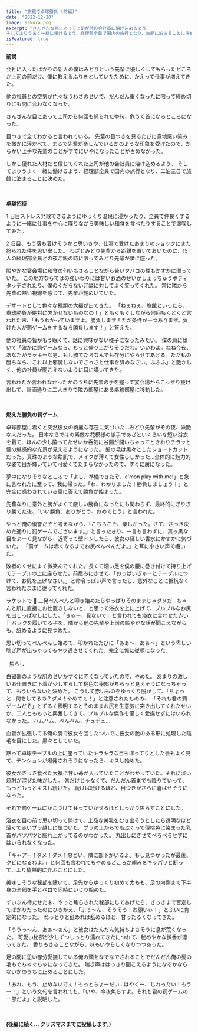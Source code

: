 ```yaml
---
title: "旅館で卓球勝負 (前編)"
date: "2022-12-20"
image: sakura.png
excerpt: "さんざんな目にあって上司が他の会社員に溶け込めるよう、
そしてよりうまく一緒に働けるよう、経理部全員で国内の旅行となり、旅館に泊まることに決めた。「ねぇねぇ、旅館といったら、卓球勝負が絶対に欠かせないものなの！」と何回もくどくど言われた末、、、"
isFeatured: true
---
```


**前説**

会社に入ったばかりの新人の僕はみどりという先輩に優しくしてもらったどころか上司の前だけ、僕に教えるふりをとしていたために、かえって仕事が増えてきた。

他の社員との空気が色々なうわさのせいで、だんだん重くなったに限って締め切りにも間に合わなくなった。

さんざんな目にあって上司から何回も怒られた挙句、危うく首になるところになった。

目つきで全てわかると言われている。
先輩の目つきを見るたびに意地悪い笑みを微かに浮かべて、まるで先輩が楽しんでいるかのような印象を受けたので、からかい上手な先輩のことがすでにいやになったことが否めなかった。

しかし優れた人材だと信じてくれた上司が他の会社員に溶け込めるよう、
そしてよりうまく一緒に働けるよう、経理部全員で国内の旅行となり、二泊三日で旅館に泊まることに決めた。
\
&nbsp;
\
&nbsp;

**卓球招待**

1 日目ストレス発散できるようにゆっくり温泉に浸かったり、全員で仲良くするように一緒に仕事を中心に喋りながら美味しい和食を食べたりすることで満喫してみた。

2 日目、もう落ち着けそうかと思いきや、仕事で受けたあまりのショックにまた怒られた件を思い出した。
わざとみどり先輩から距離を置いておいたのに、15 人の経理部全員との夜ご飯の時に限ってみどり先輩が隣に座った。

賑やかな宴会場に和食の匂いもさることながら苦いタバコの煙もかすかに漂っていた。
この地方ならではの強いわりには甘いお酒のせいかしょっちゅうボディタッチされたり、僕のくだらない冗談に対してよく笑ってくれた。
常に隣から先輩の熱い視線を感じて、先輩が艶めいていた。

デザートとして色々な種類の大福が出てきた。
「ねぇねぇ、旅館といったら、卓球勝負が絶対に欠かせないものなの！」ともぐもぐしながら何回もくどくど言われた末、「もうわかっていますよ。勝負します！ただ条件が一つあります。負けた人が罰ゲームをするなら勝負します！」と答えた。

他の社員の皆がもう眠くて、話に興味がない様子になったみたい。
僕の肩に傾いて「確かに罰ゲームなら、もっと盛り上がりそうだわ。いいわよ。ねね今夜、あなたがラッキーな男、もし勝てたらなんでも存分にやらせてあげる。ただ私の勝ちなら、これ以上邪魔しないでさっさと仕事を辞めなさい。ふふふ」と艶かしく、他の社員が聞こえないように耳に囁いてきた。

言われたか言われなかったかのうちに先輩の手を握って宴会場からこっすり抜け出して、計画通りに二人きりで隣の部屋にある卓球部屋に移動した。
\
&nbsp;
\
&nbsp;

**燃えた勝負の罰ゲーム**

卓球部屋に着くと突然彼女の綺麗な存在に気づいた…みどり先輩がその夜、妖艶な人だった。
日本ならではの素敵な花模様の派手であざといくらいな短い浴衣を着て、ほんの少し酔ってたせいか呑気に谷間が開いちゃってときおりチラッと懐の魅惑的な光景が見えるようになった。
髪の毛は黒々としたショートカットだった。真珠のような餅肌で、メイクが薄くて女性らしかった…全体的に魅力的な姿で目が輝いていて可愛くてたまらなかったので、すぐに虜になった。

夢中になりそうなところで「よし、準備できたぞ、c'mon play with me!」と急に言われたに至って、我に帰った。「わ、わかりました！勝負しましょう！」と完全に惑わされている風に答えて勝負が始まった。

先輩なりに意外と腕がよくて厳しい勝負になったにも関わらず、最終的にぎりぎり勝てた後、「いい勝負、ありがとう、おめでとう」と言われた。

やっと俺の復讐だぞと考えながら、「こちらこそ、楽しかった。さて、さっき決めた通りに罰ゲームでございます。」と言ったきり、一言も言わずに、真っ黒な目をよーく見ながら、近寄って壁ドンしたら、彼女の怪しい香水にかすかに気づいた。
「罰ゲームは赤くなるまでお尻ぺんぺんだよ。」と耳に小さい声で囁いた。

敗者のくせによく微笑んでくれた。長くて細い足を僕の腰に巻き付けて持ち上げてテーブルの上に座らせた。前屈みにさせて、「おっぱいぎゅーとテーブルにつけて、お尻を上げなさい。」と命令っぽい声で言ったら、意外なことに抵抗なく言われたままに従ってくれた。

ラケットで 🏓 二発ぺんぺんと叩き始めたらやっぱりそのままじゃダメだ…ちゃんと肌に直接にお仕置きしないと、と思って浴衣を上に上げて、プルプルなお尻を出しっぱなしにした。「きゃー、見ないで」と言われても浴衣に合わせた赤い T-バックを履いてる子を、隣から他の先輩や上司の賑やかな話が聞こえながらも、舐めるように見つめた。

思い切ってぺんぺんし始めて、叩かれたたびに「あぁ〜、あぁ〜」という卑しい喘ぎ声が出ちゃってもやり通させてくれた。完全に俺に従順になった。
\
&nbsp;
\
&nbsp;
焦らし

白磁器のような肌のせいかすぐに赤くなっていたので、やめた。
あまりの激しいお仕置きに下着が少しずらして桃色な秘部がちらっと見えそうになっちゃって、もういらないと決めた。
こうして赤いものをゆっくり脱がして、「ちょっと…何をしてるの？ダメ！やめてぇ！」と注意されたものの、
「それも君の罰ゲームだぞ」とずるく釈明するとそのままお尻を生意気に突き出してくれたせいか、二人とももっと興奮してきて、プルプルな傑作を優しく愛撫せずにはいられなかった。
ハムハム、ぺんぺん、チュチュ…

血管が拡張してる俺の腕で彼女を回したついでに彼女の艶のある形に処理した陰毛を目にした。黒々としていた。

黙って卓球テーブルの上に座っていたキラキラな目もぽってりとした唇もよく見て、テンションが爆発されそうになったら、キスし始めた。

彼女がさっき食べた大福に甘い苺が入っていたことがわかっていた。それに渋い焼酎が混ぜた味がした。
唇だけじゃなくて、だんだん首までも降りていって、もっともっとキスし続けた。
続けば続けるほど、目つきがさらに喜ばせそうになった。

それで罰ゲームにかこつけて狂っていかせるほどしっかり焦らすことにした。

浴衣を目の前で思い切って開けて、上品な美乳をむき出そうとしたら透明なほど薄くて赤いブラ越しに気づいた。ブラの上からでもぷくって薄桃色に染まった乳首がパツパツと膨れ上がってるのがわかった。
丸出しにさせてぺろぺろせずにはいられなくなった。

「キャアー！ダメ！ダメ！際どい、隣に部下がいるよ。もし見つかったが最後、クビになるわよ。」と何回も言われてもやめるどころか頼みをキッパリと断って、より情熱的に弄ぶことにした。

美味しそうな秘部を除いて、足先からゆっくり初めて太もも、足の内側まで下半身の全部を手とベロで同時にいじり始めた。

ずいぶん待たせた末、やっと焦らされた秘部にしてあげたら、さっきまで否定してばかりだったのにひきかえ、「ふぅ～ん、そうそう！お願いぃ！」とふいに肯定的になった。
ねっとりと舐めれば舐めるほど、甘ったるくなってきた。

「ううっ～ん、あぁ～ぁん」と彼女はだんだん気持ちよさそうに息が荒くなった。
可愛い秘部が少しずつしっとり濡れてきたにつれて、秘めやかな微香が漂ってきた。
香りもさることながら、味もいやらしくなりつつあった。

足の間に思い存分愛撫している俺の頭をなでなでされることでだんだん俺の髪の毛もぐちゃぐちゃになってきた。
喘ぎ声ははっきり聞こえるようになるかならないかのうちに止めることにした。

「あれ、もう、止めないでぇ！もっとちょーだい…はやくー… じれったい！もうー！」という文句を言われても、「いや、今夜焦らすよ。それも君の罰ゲームの一部だよ」と説明した。
\
&nbsp;
\
&nbsp;

**(後編に続く... クリスマスまでに投稿します。)**
